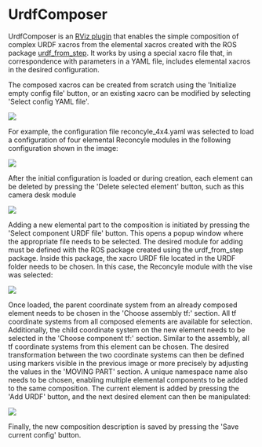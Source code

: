 # UrdfComposer



UrdfComposer is an [RViz plugin](https://github.com/ReconCycle/rviz_plugin_urdf_composer.git) that enables the simple composition of complex URDF xacros from the elemental xacros created with the ROS package [urdf_from_step](https://github.com/ReconCycle/urdf_from_step). It works by using a special xacro file that, in correspondence with parameters in a YAML file, includes elemental xacros in the desired configuration.

The composed xacros can be created from scratch using the 'Initialize empty config file' button, or an existing xacro can be modified by selecting 'Select config YAML file'.

<img src="/standalone/urdf_converter/figures_rviz/tool.png" />

For example, the configuration file reconcyle_4x4.yaml was selected to load a configuration of four elemental Reconcyle modules in the following configuration shown in the image:

<img src="/standalone/urdf_converter/figures_rviz/loaded_4x4.png" />

After the initial configuration is loaded or during creation, each element can be deleted by pressing the 'Delete selected element' button, such as this camera desk module

<img src="/standalone/urdf_converter/figures_rviz/deliting_element.png" />

Adding a new elemental part to the composition is initiated by pressing the 'Select component URDF file' button. This opens a popup window where the appropriate file needs to be selected. The desired module for adding must be defined with the ROS package created using the urdf_from_step package. Inside this package, the xacro URDF file located in the URDF folder needs to be chosen. In this case, the Reconcyle module with the vise was selected:

<img src="/standalone/urdf_converter/figures_rviz/moving_part.png" />

Once loaded, the parent coordinate system from an already composed element needs to be chosen in the 'Choose assembly tf:' section. All tf coordinate systems from all composed elements are available for selection. Additionally, the child coordinate system on the new element needs to be selected in the 'Choose component tf:' section. Similar to the assembly, all tf coordinate systems from this element can be chosen. The desired transformation between the two coordinate systems can then be defined using markers visible in the previous image or more precisely by adjusting the values in the 'MOVING PART' section. A unique namespace name also needs to be chosen, enabling multiple elemental components to be added to the same composition. The current element is added by pressing the 'Add URDF' button, and the next desired element can then be manipulated:


<img src="/standalone/urdf_converter/figures_rviz/adding_aditional.png" />

Finally, the new composition description is saved by pressing the 'Save current config' button.